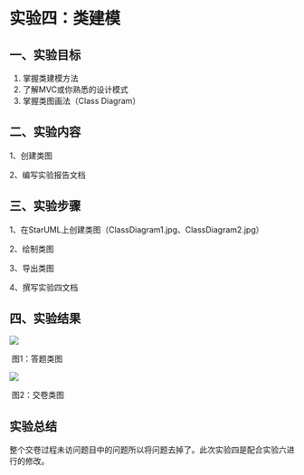 # 实验四：类建模

## 一、实验目标

1. 掌握类建模方法
2. 了解MVC或你熟悉的设计模式
3. 掌握类图画法（Class Diagram）

## 二、实验内容

1、创建类图

2、编写实验报告文档

## 三、实验步骤

1、在StarUML上创建类图（ClassDiagram1.jpg、ClassDiagram2.jpg）

2、绘制类图

3、导出类图

4、撰写实验四文档

## 四、实验结果

![](D:\uml-modeling-2020\students\1714080902319\ClassDiagram1.jpg)



​																图1：答题类图

![](D:\uml-modeling-2020\students\1714080902319\ClassDiagram2.jpg)

​																图2：交卷类图

## 实验总结

整个交卷过程未访问题目中的问题所以将问题去掉了。此次实验四是配合实验六进行的修改。